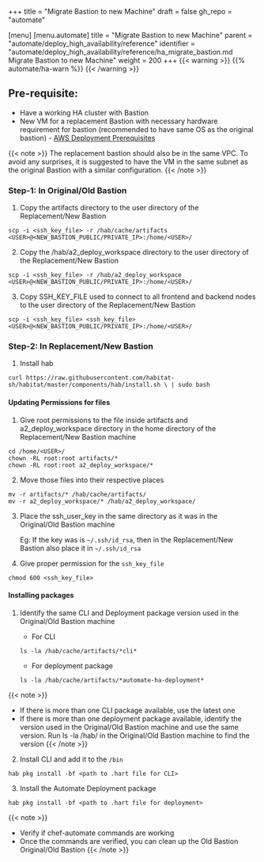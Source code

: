 +++
title = "Migrate Bastion to new Machine"
draft = false
gh_repo = "automate"

[menu]
  [menu.automate]
    title = "Migrate Bastion to new Machine"
    parent = "automate/deploy_high_availability/reference"
    identifier = "automate/deploy_high_availability/reference/ha_migrate_bastion.md Migrate Bastion to new Machine"
    weight = 200
+++
{{< warning >}}
 {{% automate/ha-warn %}}
{{< /warning >}}


## Pre-requisite:

- Have a working HA cluster with Bastion 
- New VM for a replacement Bastion with necessary hardware requirement for bastion (recommended to have same OS as the original bastion) - [AWS Deployment Prerequisites](/automate/ha_aws_deployment_prerequisites/#minimum-hardware-requirement)

 
{{< note >}}
  The replacement bastion should also be in the same VPC. To avoid any surprises, it is suggested to have the VM in the same subnet as the original Bastion with a similar configuration.
{{< /note >}}

### Step-1: In Original/Old Bastion

1. Copy the artifacts directory to the user directory of the Replacement/New Bastion
```
scp -i <ssh_key_file> -r /hab/cache/artifacts <USER>@<NEW_BASTION_PUBLIC/PRIVATE_IP>:/home/<USER>/
```

2. Copy the  /hab/a2_deploy_workspace directory to the user directory of the Replacement/New Bastion
```
scp -i <ssh_key_file> -r /hab/a2_deploy_workspace <USER>@<NEW_BASTION_PUBLIC/PRIVATE_IP>:/home/<USER>/
```

3. Copy SSH_KEY_FILE used to connect to all frontend and backend nodes to the user directory of the Replacement/New Bastion
```
scp -i <ssh_key_file> <ssh_key_file> <USER>@<NEW_BASTION_PUBLIC/PRIVATE_IP>:/home/<USER>/
```

### Step-2: In Replacement/New Bastion
1. Install hab

```
curl https://raw.githubusercontent.com/habitat-sh/habitat/master/components/hab/install.sh \ | sudo bash
```
 
#### Updating Permissions for files

1. Give root permissions to the file inside artifacts and a2_deploy_workspace directory in the home directory of the Replacement/New Bastion machine
```
cd /home/<USER>/
chown -RL root:root artifacts/*
chown -RL root:root a2_deploy_workspace/*
```

2. Move those files into their respective places
```
mv -r artifacts/* /hab/cache/artifacts/
mv -r a2_deploy_workspace/* /hab/a2_deploy_workspace/
```

3. Place the ssh_user_key in the same directory as it was in the Original/Old Bastion machine

    Eg: If the key was is `~/.ssh/id_rsa`, then in the Replacement/New Bastion also place it in `~/.ssh/id_rsa`

4. Give proper permission for the `ssh_key_file`
```
chmod 600 <ssh_key_file>
```

#### Installing packages

1. Identify the same CLI and Deployment package version used in the Original/Old Bastion machine

    - For CLI
    ```
    ls -la /hab/cache/artifacts/*cli*
    ```
    
    - For deployment package

    ```
    ls -la /hab/cache/artifacts/*automate-ha-deployment*
    ```
{{< note >}}
- If there is more than one CLI package available, use the latest one
- If there is more than one deployment package available, identify the version used in the Original/Old Bastion machine and use the same version. Run ls -la /hab/ in the Original/Old Bastion machine to find the version 
{{< /note >}}

2. Install CLI and add it to the `/bin`
```
hab pkg install -bf <path to .hart file for CLI>
```

3. Install the Automate Deployment package
```
hab pkg install -bf <path to .hart file for deployment>
```

{{< note >}}
  - Verify if chef-automate commands are working
  - Once the commands are verified, you can clean up the Old Bastion Original/Old Bastion 
{{< /note >}}


